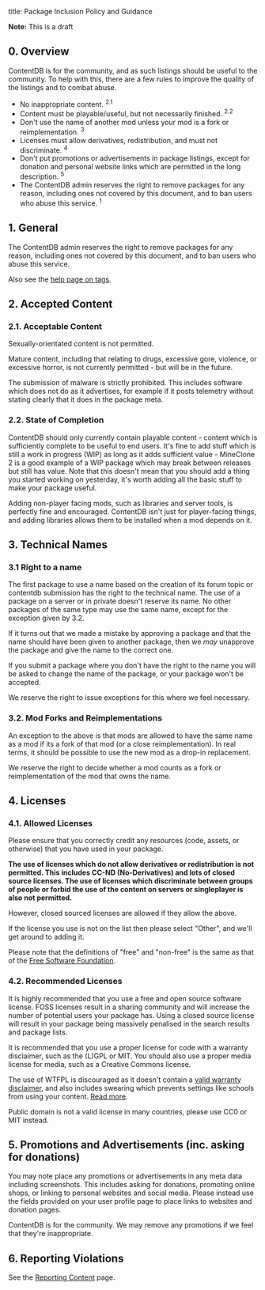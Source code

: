 title: Package Inclusion Policy and Guidance

<div class="alert alert-warning">
	<b>Note:</b> This is a draft
</div>

## 0. Overview

ContentDB is for the community, and as such listings should be useful to the
community. To help with this, there are a few rules to improve the quality of
the listings and to combat abuse.

* No inappropriate content. <sup>2.1</sup>
* Content must be playable/useful, but not necessarily finished. <sup>2.2</sup>
* Don't use the name of another mod unless your mod is a fork or reimplementation. <sup>3</sup>
* Licenses must allow derivatives, redistribution, and must not discriminate. <sup>4</sup>
* Don't put promotions or advertisements in package listings, except for
  donation and personal website links which are permitted in the
  long description. <sup>5</sup>
* The ContentDB admin reserves the right to remove packages for any reason,
  including ones not covered by this document, and to ban users who abuse
  this service. <sup>1</sup>


## 1. General

The ContentDB admin reserves the right to remove packages for any reason,
including ones not covered by this document, and to ban users who abuse this service.

Also see the [help page on tags](/help/package_tags/).


## 2. Accepted Content

### 2.1. Acceptable Content

Sexually-orientated content is not permitted.

Mature content, including that relating to drugs, excessive gore, violence, or
excessive horror, is not currently permitted - but will be in the future.

The submission of malware is strictly prohibited. This includes software which
does not do as it advertises, for example if it posts telemetry without stating
clearly that it does in the package meta.

### 2.2. State of Completion

ContentDB should only currently contain playable content - content which is
sufficiently complete to be useful to end users. It's fine to add stuff which
is still a work in progress (WIP) as long as it adds sufficient value -
MineClone 2 is a good example of a WIP package which may break between releases
but still has value. Note that this doesn't mean that you should add a thing
you started working on yesterday, it's worth adding all the basic stuff to
make your package useful.

Adding non-player facing mods, such as libraries and server tools, is perfectly fine
and encouraged. ContentDB isn't just for player-facing things, and adding
libraries allows them to be installed when a mod depends on it.


## 3. Technical Names

### 3.1 Right to a name

The first package to use a name based on the creation of its forum topic or
contentdb submission has the right to the technical name. The use of a package
on a server or in private doesn't reserve its name. No other packages of the same
type may use the same name, except for the exception given by 3.2.

If it turns out that we made a mistake by approving a package and that the
name should have been given to another package, then we *may* unapprove the
package and give the name to the correct one.

If you submit a package where you don't have the right to the name you will be asked
to change the name of the package, or your package won't be accepted.

We reserve the right to issue exceptions for this where we feel necessary.

### 3.2. Mod Forks and Reimplementations

An exception to the above is that mods are allowed to have the same name as a
mod if its a fork of that mod (or a close reimplementation). In real terms, it
should be possible to use the new mod as a drop-in replacement.

We reserve the right to decide whether a mod counts as a fork or
reimplementation of the mod that owns the name.


## 4. Licenses

### 4.1. Allowed Licenses

Please ensure that you correctly credit any resources (code, assets, or otherwise)
that you have used in your package.

**The use of licenses which do not allow derivatives or redistribution is not
permitted. This includes CC-ND (No-Derivatives) and lots of closed source licenses.
The use of licenses which discriminate between groups of people or forbid the use
of the content on servers or singleplayer is also not permitted.**

However, closed sourced licenses are allowed if they allow the above.

If the license you use is not on the list then please select "Other", and we'll
get around to adding it.

Please note that the definitions of "free" and "non-free" is the same as that
of the [Free Software Foundation](https://www.gnu.org/philosophy/free-sw.en.html).

### 4.2. Recommended Licenses

It is highly recommended that you use a free and open source software license.
FOSS licenses result in a sharing community and will increase the number of potential users your package has.
Using a closed source license will result in your package being massively penalised in the search results and package lists.

It is recommended that you use a proper license for code with a warranty
disclaimer, such as the (L)GPL or MIT. You should also use a proper media license
for media, such as a Creative Commons license.

The use of WTFPL is discouraged as it doesn't contain a [valid warranty disclaimer](https://cubicspot.blogspot.com/2017/04/wtfpl-is-harmful-to-software-developers.html),
and also includes swearing which prevents settings like schools from using your content.
[Read more](/help/wtfpl/).

Public domain is not a valid license in many countries, please use CC0 or MIT instead.


## 5. Promotions and Advertisements (inc. asking for donations)

You may note place any promotions or advertisements in any meta data including
screenshots. This includes asking for donations, promoting online shops,
or linking to personal websites and social media. Please instead use the
fields provided on your user profile page to place links to websites and
donation pages.

ContentDB is for the community. We may remove any promotions if we feel that
they're inappropriate.


## 6. Reporting Violations

See the [Reporting Content](/help/reporting/) page.
